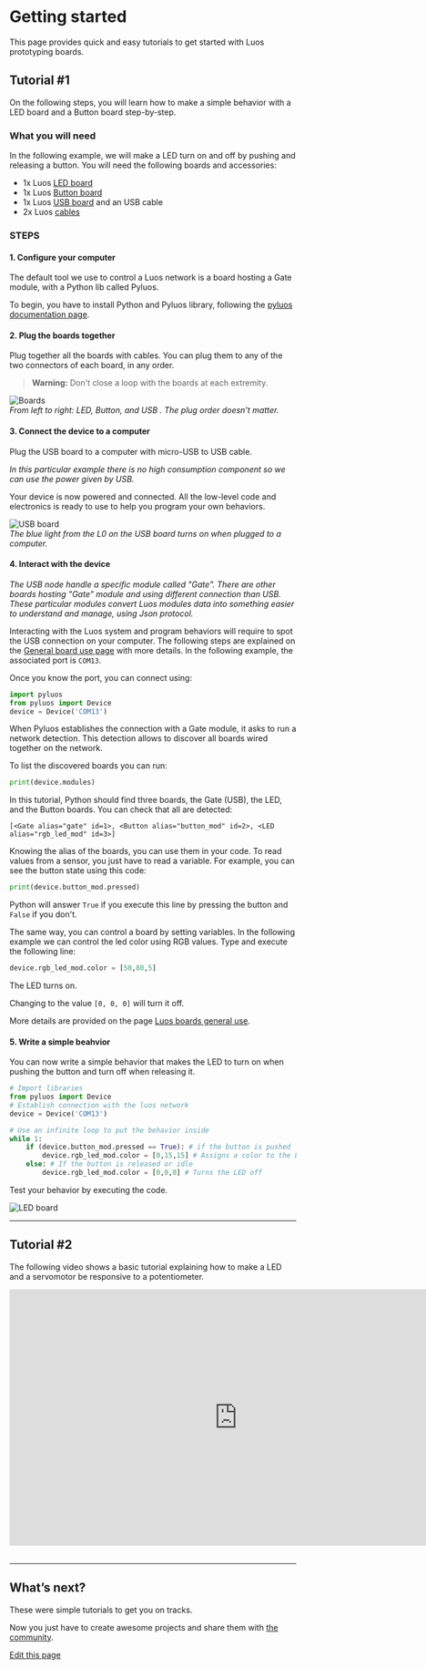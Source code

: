 # Getting started

This page provides quick and easy tutorials to get started with Luos prototyping boards.

## Tutorial \#1
On the following steps, you will learn how to make a simple behavior with a LED board and a Button board step-by-step.

### What you will need
In the following example, we will make a LED turn on and off by pushing and releasing a button. You will need the following boards and accessories:

* 1x Luos [LED board]({{boards_path}}/rgbled.md)
* 1x Luos [Button board]({{boards_path}}/button.md)
* 1x Luos [USB board]({{boards_path}}/usb.md) and an USB cable
* 2x Luos [cables]({{boards_path}}/cables.md)

### STEPS

#### 1. Configure your computer
The default tool we use to control a Luos network is a board hosting a Gate module, with a Python lib called Pyluos.

To begin, you have to install Python and Pyluos library, following the [pyluos documentation page](/_pages/high/pyluos.html).

#### 2. Plug the boards together
Plug together all the boards with cables. You can plug them to any of the two connectors of each board, in any order. 

> **Warning:** Don't close a loop with the boards at each extremity.


![Boards](/_assets/img/quickstart-1.png)<br />
*From left to right: LED, Button, and USB . The plug order doesn’t matter.*

#### 3. Connect the device to a computer
Plug the USB board to a computer with micro-USB to USB cable.

*In this particular example there is no high consumption component so we can use the power given by USB.*

Your device is now powered and connected. All the low-level code and electronics is ready to use to help you program your own behaviors.

![USB board](/_assets/img/quickstart-2.png)<br />
*The blue light from the L0 on the USB board turns on when plugged to a computer.*

#### 4. Interact with the device
*The USB node handle a specific module called "Gate". There are other boards hosting "Gate" module and using different connection than USB. These particular modules convert Luos modules data into something easier to understand and manage, using Json protocol.*

Interacting with the Luos system and program behaviors will require to spot the USB connection on your computer. The following steps are explained on the [General board use page](/_pages/prototyping_boards/electronic-use.md) with more details. In the following example, the associated port is `COM13`.

Once you know the port, you can connect using:

```python
import pyluos
from pyluos import Device
device = Device('COM13')
```
When Pyluos establishes the connection with a Gate module, it asks to run a network detection. This detection allows to discover all boards wired together on the network.

To list the discovered boards you can run:

```python
print(device.modules)
```

In this tutorial, Python should find three boards, the Gate (USB), the LED, and the Button boards. You can check that all are detected:

`[<Gate alias="gate" id=1>, <Button alias="button_mod" id=2>, <LED alias="rgb_led_mod" id=3>]`

Knowing the alias of the boards, you can use them in your code.
To read values from a sensor, you just have to read a variable. For example, you can see the button state using this code:

```python
print(device.button_mod.pressed)
```

Python will answer `True` if you execute this line by pressing the button and `False` if you don't.

The same way, you can control a board by setting variables.
In the following example we can control the led color using RGB values. Type and execute the following line:

```python
device.rgb_led_mod.color = [50,80,5]
```

The LED turns on.

Changing to the value `[0, 0, 0]` will turn it off.

More details are provided on the page <a href="/_pages/prototyping_boards/electronic-use.md">Luos boards general use</a>.

#### 5. Write a simple beahvior
You can now write a simple behavior that makes the LED to turn on when pushing the button and turn off when releasing it.

```python
# Import libraries
from pyluos import Device
# Establish connection with the luos network
device = Device('COM13')

# Use an infinite loop to put the behavior inside
while 1:
    if (device.button_mod.pressed == True): # if the button is pushed
        device.rgb_led_mod.color = [0,15,15] # Assigns a color to the LED
    else: # If the button is released or idle
        device.rgb_led_mod.color = [0,0,0] # Turns the LED off
```

Test your behavior by executing the code.

![LED board](/_assets/img/quickstart-3.png)

---
## Tutorial \#2
The following video shows a basic tutorial explaining how to make a LED and a servomotor be responsive to a potentiometer.

<iframe width="800" height="450" src="https://www.youtube.com/embed/ula16zdZgDk?feature=oembed" frameborder="0" allow="accelerometer; autoplay; encrypted-media; gyroscope; picture-in-picture" allowfullscreen></iframe><br /><br />


---
## What’s next?
These were simple tutorials to get you on tracks.

Now you just have to create awesome projects and share them with <a href="https://community.luos.io" target="_blank">the community</a>.

<div class="cust_edit_page"><a href="https://{{gh_path}}/_pages/prototyping_boards/quick-start.md">Edit this page</a></div>